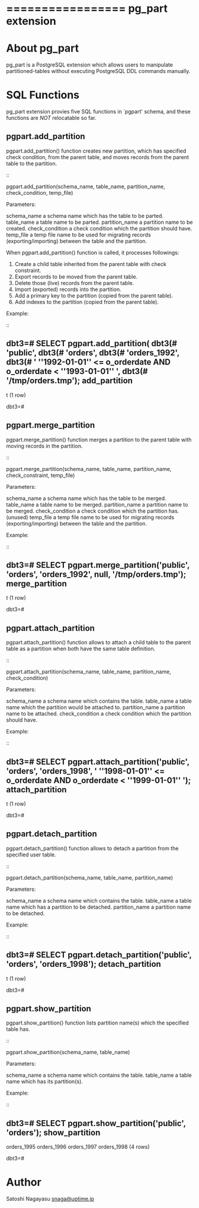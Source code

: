 =================
pg_part extension
=================


About pg_part
=============

pg_part is a PostgreSQL extension which allows users to manipulate partitioned-tables without executing PostgreSQL DDL commands manually.


SQL Functions
=============

pg_part extension provies five SQL functions in `pgpart' schema, and these functions are *NOT* relocatable so far.


pgpart.add_partition
--------------------

pgpart.add_partition() function creates new partition, which has specified check condition, from the parent table, and moves records from the parent table to the partition.

::

 pgpart.add_partition(schema_name, table_name, partition_name, check_condition, temp_file)

Parameters:

schema_name
  a schema name which has the table to be parted.
table_name
  a table name to be parted.
partition_name
  a partition name to be created.
check_condition
  a check condition which the partition should have.
temp_file
  a temp file name to be used for migrating records (exporting/importing) between the table and the partition.

When pgpart.add_partition() function is called, it processes followings:

1. Create a child table inherited from the parent table with check constraint.
2. Export records to be moved from the parent table.
3. Delete those (live) records from the parent table.
4. Import (exported) records into the partition.
5. Add a primary key to the partition (copied from the parent table).
6. Add indexes to the partition (copied from the parent table).

Example:

::

 dbt3=# SELECT pgpart.add_partition(
 dbt3(#   'public',
 dbt3(#   'orders',
 dbt3(#   'orders_1992',
 dbt3(#   ' ''1992-01-01'' <= o_orderdate AND o_orderdate < ''1993-01-01'' ',
 dbt3(#   '/tmp/orders.tmp');
  add_partition
 ---------------
  t
 (1 row)
 
 dbt3=#


pgpart.merge_partition
----------------------

pgpart.merge_partition() function merges a partition to the parent table with moving records in the partition.

::

 pgpart.merge_partition(schema_name, table_name, partition_name, check_constraint, temp_file)

Parameters:

schema_name
  a schema name which has the table to be merged.
table_name
  a table name to be merged.
partition_name
  a partition name to be merged.
check_condition
  a check condition which the partition has. (unused)
temp_file
  a temp file name to be used for migrating records (exporting/importing) between the table and the partition.

Example:

::

 dbt3=# SELECT pgpart.merge_partition('public', 'orders', 'orders_1992', null, '/tmp/orders.tmp');
  merge_partition
 -----------------
  t
 (1 row)
 
 dbt3=# 


pgpart.attach_partition
-----------------------

pgpart.attach_partition() function allows to attach a child table to the parent table as a partition when both have the same table definition.

::

 pgpart.attach_partition(schema_name, table_name, partition_name, check_condition)

Parameters:

schema_name
  a schema name which contains the table.
table_name
  a table name which the partition would be attached to.
partition_name
  a partition name to be attached.
check_condition
  a check condition which the partition should have.

Example:

::

 dbt3=# SELECT pgpart.attach_partition('public', 'orders', 'orders_1998', ' ''1998-01-01'' <= o_orderdate AND o_orderdate < ''1999-01-01'' ');
  attach_partition
 ------------------
  t
 (1 row)
 
 dbt3=# 


pgpart.detach_partition
-----------------------

pgpart.detach_partition() function allows to detach a partition from the specified user table.

::

 pgpart.detach_partition(schema_name, table_name, partition_name)

Parameters:

schema_name
  a schema name which contains the table.
table_name
  a table name which has a partition to be detached.
partition_name
  a partition name to be detached.

Example:

::

 dbt3=# SELECT pgpart.detach_partition('public', 'orders', 'orders_1998');
  detach_partition
 ------------------
  t
 (1 row)
 
 dbt3=# 


pgpart.show_partition
---------------------

pgpart.show_partition() function lists partition name(s) which the specified table has.

::

 pgpart.show_partition(schema_name, table_name)

Parameters:

schema_name
  a schema name which contains the table.
table_name
  a table name which has its partition(s).

Example:

::

 dbt3=# SELECT pgpart.show_partition('public', 'orders');
  show_partition
 ----------------
  orders_1995
  orders_1996
  orders_1997
  orders_1998
 (4 rows)
 
 dbt3=# 


Author
======

Satoshi Nagayasu <snaga@uptime.jp>


